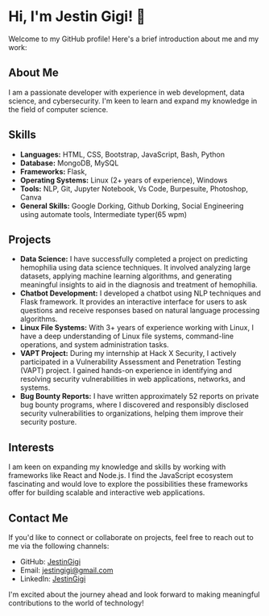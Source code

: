 # Hi, I'm Jestin Gigi! 👋

Welcome to my GitHub profile! Here's a brief introduction about me and my work:

## About Me
I am a passionate developer with experience in web development, data science, and cybersecurity. I'm keen to learn and expand my knowledge in the field of computer science.

## Skills
- **Languages:** HTML, CSS, Bootstrap, JavaScript, Bash, Python
- **Database:** MongoDB, MySQL
- **Frameworks:** Flask, 
- **Operating Systems:** Linux (2+ years of experience), Windows
- **Tools:** NLP, Git, Jupyter Notebook, Vs Code, Burpesuite, Photoshop, Canva
- **General Skills:** Google Dorking, Github Dorking, Social Engineering using automate tools, Intermediate typer(65 wpm)

## Projects
- **Data Science:** I have successfully completed a project on predicting hemophilia using data science techniques. It involved analyzing large datasets, applying machine learning algorithms, and generating meaningful insights to aid in the diagnosis and treatment of hemophilia.
- **Chatbot Development:** I developed a chatbot using NLP techniques and Flask framework. It provides an interactive interface for users to ask questions and receive responses based on natural language processing algorithms.
- **Linux File Systems:** With 3+ years of experience working with Linux, I have a deep understanding of Linux file systems, command-line operations, and system administration tasks.
- **VAPT Project:** During my internship at Hack X Security, I actively participated in a Vulnerability Assessment and Penetration Testing (VAPT) project. I gained hands-on experience in identifying and resolving security vulnerabilities in web applications, networks, and systems.
- **Bug Bounty Reports:** I have written approximately 52 reports on private bug bounty programs, where I discovered and responsibly disclosed security vulnerabilities to organizations, helping them improve their security posture.

## Interests
I am keen on expanding my knowledge and skills by working with frameworks like React and Node.js. I find the JavaScript ecosystem fascinating and would love to explore the possibilities these frameworks offer for building scalable and interactive web applications.

## Contact Me
If you'd like to connect or collaborate on projects, feel free to reach out to me via the following channels:

- GitHub: [JestinGigi](https://github.com/JestinGigi)
- Email: [jestingigi@gmail.com](mailto:jestingigi@gmail.com)
- LinkedIn: [JestinGigi](https://www.linkedin.com/in/jestin-g-1ab0a31ba/)

I'm excited about the journey ahead and look forward to making meaningful contributions to the world of technology!
